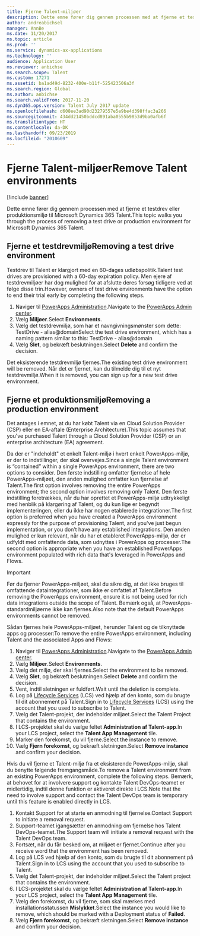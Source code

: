 ```yaml
---
title: Fjerne Talent-miljøer
description: Dette emne fører dig gennem processen med at fjerne et testdrev eller produktionsmiljø til Microsoft Dynamics 365 Talent.
author: andreabichsel
manager: AnnBe
ms.date: 11/20/2017
ms.topic: article
ms.prod: ''
ms.service: dynamics-ax-applications
ms.technology: ''
audience: Application User
ms.reviewer: anbichse
ms.search.scope: Talent
ms.custom: 17271
ms.assetid: ba1ad49d-8232-400e-b11f-525423506a3f
ms.search.region: Global
ms.author: anbichse
ms.search.validFrom: 2017-11-20
ms.dyn365.ops.version: Talent July 2017 update
ms.openlocfilehash: d608ee3ad90d23279557e5e9be4d398ffac3a266
ms.sourcegitcommit: 434dd21450bddcd891aba0555b9853d9ba0afb6f
ms.translationtype: HT
ms.contentlocale: da-DK
ms.lasthandoff: 09/23/2019
ms.locfileid: "2010609"
---
```

# <a name="remove-talent-environments"></a><span data-ttu-id="faff1-103">Fjerne Talent-miljøer</span><span class="sxs-lookup"><span data-stu-id="faff1-103">Remove Talent environments</span></span>

[!include [banner](includes/banner.md)]

<span data-ttu-id="faff1-104">Dette emne fører dig gennem processen med at fjerne et testdrev eller produktionsmiljø til Microsoft Dynamics 365 Talent.</span><span class="sxs-lookup"><span data-stu-id="faff1-104">This topic walks you through the process of removing a test drive or production environment for Microsoft Dynamics 365 Talent.</span></span>

## <a name="removing-a-test-drive-environment"></a><span data-ttu-id="faff1-105">Fjerne et testdrevmiljø</span><span class="sxs-lookup"><span data-stu-id="faff1-105">Removing a test drive environment</span></span>

<span data-ttu-id="faff1-106">Testdrev til Talent er klargjort med en 60-dages udløbspolitik.</span><span class="sxs-lookup"><span data-stu-id="faff1-106">Talent test drives are provisioned with a 60-day expiration policy.</span></span> <span data-ttu-id="faff1-107">Men ejere af testdrevmiljøer har dog mulighed for at afslutte deres forsøg tidligere ved at følge disse trin.</span><span class="sxs-lookup"><span data-stu-id="faff1-107">However, owners of test drive environments have the option to end their trial early by completing the following steps.</span></span> 

1. <span data-ttu-id="faff1-108">Naviger til [PowerApps Administration](https://admin.businessplatform.microsoft.com/).</span><span class="sxs-lookup"><span data-stu-id="faff1-108">Navigate to the [PowerApps Admin center](https://admin.businessplatform.microsoft.com/).</span></span>
2. <span data-ttu-id="faff1-109">Vælg **Miljøer**.</span><span class="sxs-lookup"><span data-stu-id="faff1-109">Select **Environments**.</span></span>
3. <span data-ttu-id="faff1-110">Vælg det testdrevmiljø, som har et navngivningsmønster som dette: TestDrive - alias@domain</span><span class="sxs-lookup"><span data-stu-id="faff1-110">Select the test drive environment, which has a naming pattern similar to this: TestDrive - alias@domain</span></span>
4. <span data-ttu-id="faff1-111">Vælg **Slet**, og bekræft beslutningen.</span><span class="sxs-lookup"><span data-stu-id="faff1-111">Select **Delete** and confirm the decision.</span></span> 

<span data-ttu-id="faff1-112">Det eksisterende testdrevmiljø fjernes.</span><span class="sxs-lookup"><span data-stu-id="faff1-112">The existing test drive environment will be removed.</span></span> <span data-ttu-id="faff1-113">Når det er fjernet, kan du tilmelde dig til et nyt testdrevmiljø.</span><span class="sxs-lookup"><span data-stu-id="faff1-113">When it is removed, you can sign up for a new test drive environment.</span></span> 

## <a name="removing-a-production-environment"></a><span data-ttu-id="faff1-114">Fjerne et produktionsmiljø</span><span class="sxs-lookup"><span data-stu-id="faff1-114">Removing a production environment</span></span>

<span data-ttu-id="faff1-115">Det antages i emnet, at du har købt Talent via en Cloud Solution Provider (CSP) eller en EA-aftale (Enterprise Architecture).</span><span class="sxs-lookup"><span data-stu-id="faff1-115">This topic assumes that you've purchased Talent through a Cloud Solution Provider (CSP) or an enterprise architecture (EA) agreement.</span></span> 

<span data-ttu-id="faff1-116">Da der er "indeholdt" et enkelt Talent-miljø i hvert enkelt PowerApps-miljø, er der to indstillinger, der skal overvejes.</span><span class="sxs-lookup"><span data-stu-id="faff1-116">Since a single Talent environment is “contained” within a single PowerApps environment, there are two options to consider.</span></span> <span data-ttu-id="faff1-117">Den første indstilling omfatter fjernelse af hele PowerApps-miljøet, den anden mulighed omfatter kun fjernelse af Talent.</span><span class="sxs-lookup"><span data-stu-id="faff1-117">The first option involves removing the entire PowerApps environment; the second option involves removing only Talent.</span></span> <span data-ttu-id="faff1-118">Den første indstilling foretrækkes, når du har oprettet et PowerApps-miljø udtrykkeligt med henblik på klargøring af Talent, og du kun lige er begyndt implementeringen, eller du ikke har nogen etablerede integrationer.</span><span class="sxs-lookup"><span data-stu-id="faff1-118">The first option is preferred when you have created a PowerApps environment expressly for the purpose of provisioning Talent, and you've just begun implementation, or you don’t have any established integrations.</span></span> <span data-ttu-id="faff1-119">Den anden mulighed er kun relevant, når du har et etableret PowerApps-miljø, der er udfyldt med omfattende data, som udnyttes i PowerApps og processer.</span><span class="sxs-lookup"><span data-stu-id="faff1-119">The second option is appropriate when you have an established PowerApps environment populated with rich data that's leveraged in PowerApps and Flows.</span></span>

> [!Important]
> <span data-ttu-id="faff1-120">Før du fjerner PowerApps-miljøet, skal du sikre dig, at det ikke bruges til omfattende dataintegrationer, som ikke er omfattet af Talent.</span><span class="sxs-lookup"><span data-stu-id="faff1-120">Before removing the PowerApps environment, ensure it is not being used for rich data integrations outside the scope of Talent.</span></span> <span data-ttu-id="faff1-121">Bemærk også, at PowerApps-standardmiljøerne ikke kan fjernes.</span><span class="sxs-lookup"><span data-stu-id="faff1-121">Also note that the default PowerApps environments cannot be removed.</span></span> 

<span data-ttu-id="faff1-122">Sådan fjernes hele PowerApps-miljøet, herunder Talent og de tilknyttede apps og processer:</span><span class="sxs-lookup"><span data-stu-id="faff1-122">To remove the entire PowerApps environment, including Talent and the associated Apps and Flows:</span></span>

1. <span data-ttu-id="faff1-123">Naviger til [PowerApps Administration](https://admin.businessplatform.microsoft.com/).</span><span class="sxs-lookup"><span data-stu-id="faff1-123">Navigate to the [PowerApps Admin center](https://admin.businessplatform.microsoft.com/).</span></span>
2. <span data-ttu-id="faff1-124">Vælg **Miljøer**.</span><span class="sxs-lookup"><span data-stu-id="faff1-124">Select **Environments**.</span></span>
3. <span data-ttu-id="faff1-125">Vælg det miljø, der skal fjernes.</span><span class="sxs-lookup"><span data-stu-id="faff1-125">Select the environment to be removed.</span></span>
4. <span data-ttu-id="faff1-126">Vælg **Slet**, og bekræft beslutningen.</span><span class="sxs-lookup"><span data-stu-id="faff1-126">Select **Delete** and confirm the decision.</span></span> 
5. <span data-ttu-id="faff1-127">Vent, indtil sletningen er fuldført.</span><span class="sxs-lookup"><span data-stu-id="faff1-127">Wait until the deletion is complete.</span></span>
6. <span data-ttu-id="faff1-128">Log på [Lifecycle Services](https://lcs.dynamics.com/Logon/Index) (LCS) ved hjælp af den konto, som du brugte til dit abonnement på Talent.</span><span class="sxs-lookup"><span data-stu-id="faff1-128">Sign in to [Lifecycle Services](https://lcs.dynamics.com/Logon/Index) (LCS) using the account that you used to subscribe to Talent.</span></span> 
7. <span data-ttu-id="faff1-129">Vælg det Talent-projekt, der indeholder miljøet.</span><span class="sxs-lookup"><span data-stu-id="faff1-129">Select the Talent Project that contains the environment.</span></span> 
8. <span data-ttu-id="faff1-130">I LCS-projektet skal du vælge feltet **Administration af Talent-app**.</span><span class="sxs-lookup"><span data-stu-id="faff1-130">In your LCS project, select the **Talent App Management** tile.</span></span> 
9. <span data-ttu-id="faff1-131">Marker den forekomst, du vil fjerne.</span><span class="sxs-lookup"><span data-stu-id="faff1-131">Select the instance to remove.</span></span> 
10. <span data-ttu-id="faff1-132">Vælg **Fjern forekomst**, og bekræft sletningen.</span><span class="sxs-lookup"><span data-stu-id="faff1-132">Select **Remove instance** and confirm your decision.</span></span>  

<span data-ttu-id="faff1-133">Hvis du vil fjerne et Talent-miljø fra et eksisterende PowerApps-miljø, skal du benytte følgende fremgangsmåde.</span><span class="sxs-lookup"><span data-stu-id="faff1-133">To remove a Talent environment from an existing PowerApps environment, complete the following steps.</span></span> <span data-ttu-id="faff1-134">Bemærk, at behovet for at involvere support og kontakte Talent DevOps-teamet er midlertidig, indtil denne funktion er aktiveret direkte i LCS.</span><span class="sxs-lookup"><span data-stu-id="faff1-134">Note that the need to involve support and contact the Talent DevOps team is temporary until this feature is enabled directly in LCS.</span></span>

1. <span data-ttu-id="faff1-135">Kontakt Support for at starte en anmodning til fjernelse.</span><span class="sxs-lookup"><span data-stu-id="faff1-135">Contact Support to initiate a removal request.</span></span>
2. <span data-ttu-id="faff1-136">Support-teamet igangsætter en anmodning om fjernelse hos Talent DevOps-teamet.</span><span class="sxs-lookup"><span data-stu-id="faff1-136">The Support team will initiate a removal request with the Talent DevOps team.</span></span> 
3. <span data-ttu-id="faff1-137">Fortsæt, når du får besked om, at miljøet er fjernet.</span><span class="sxs-lookup"><span data-stu-id="faff1-137">Continue after you receive word that the environment has been removed.</span></span>
4.  <span data-ttu-id="faff1-138">Log på LCS ved hjælp af den konto, som du brugte til dit abonnement på Talent.</span><span class="sxs-lookup"><span data-stu-id="faff1-138">Sign in to LCS using the account that you used to subscribe to Talent.</span></span> 
5. <span data-ttu-id="faff1-139">Vælg det Talent-projekt, der indeholder miljøet.</span><span class="sxs-lookup"><span data-stu-id="faff1-139">Select the Talent project that contains the environment.</span></span> 
6. <span data-ttu-id="faff1-140">I LCS-projektet skal du vælge feltet **Administration af Talent-app**.</span><span class="sxs-lookup"><span data-stu-id="faff1-140">In your LCS project, select the **Talent App Management** tile.</span></span> 
7. <span data-ttu-id="faff1-141">Vælg den forekomst, du vil fjerne, som skal mærkes med installationsstatussen **Mislykket**.</span><span class="sxs-lookup"><span data-stu-id="faff1-141">Select the instance you would like to remove, which should be marked with a Deployment status of **Failed**.</span></span>
8. <span data-ttu-id="faff1-142">Vælg **Fjern forekomst**, og bekræft sletningen.</span><span class="sxs-lookup"><span data-stu-id="faff1-142">Select **Remove instance** and confirm your decision.</span></span> 


